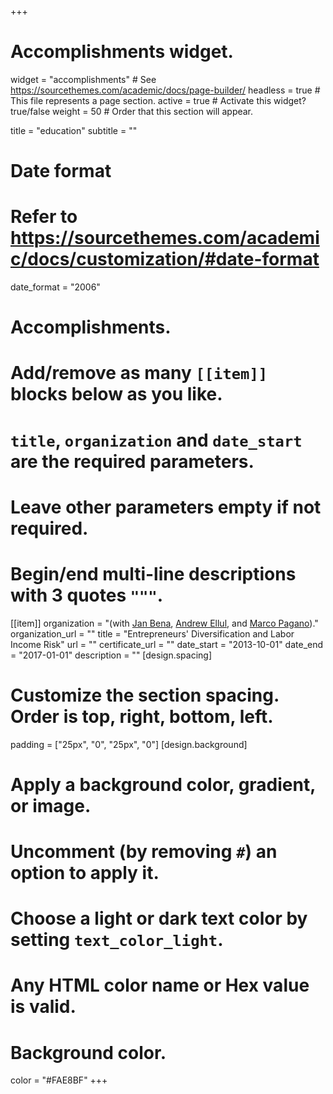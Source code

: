 +++
# Accomplishments widget.
widget = "accomplishments"  # See https://sourcethemes.com/academic/docs/page-builder/
headless = true  # This file represents a page section.
active = true  # Activate this widget? true/false
weight = 50  # Order that this section will appear.

title = "education"
subtitle = ""

# Date format
#   Refer to https://sourcethemes.com/academic/docs/customization/#date-format
date_format = "2006"

# Accomplishments.
#   Add/remove as many `[[item]]` blocks below as you like.
#   `title`, `organization` and `date_start` are the required parameters.
#   Leave other parameters empty if not required.
#   Begin/end multi-line descriptions with 3 quotes `"""`.

[[item]]
  organization = "(with [Jan Bena](https://www.janbena.com), [Andrew Ellul](https://sites.google.com/view/andrewellul/home/), and [Marco Pagano](https://sites.google.com/view/marcopagano))."
  organization_url = ""
  title = "Entrepreneurs' Diversification and Labor Income Risk"
  url = ""
  certificate_url = ""
  date_start = "2013-10-01"
  date_end = "2017-01-01"
  description = ""
[design.spacing]
  # Customize the section spacing. Order is top, right, bottom, left.
  padding = ["25px", "0", "25px", "0"]
[design.background]
  # Apply a background color, gradient, or image.
  #   Uncomment (by removing `#`) an option to apply it.
  #   Choose a light or dark text color by setting `text_color_light`.
  #   Any HTML color name or Hex value is valid.
  
  # Background color.
   color = "#FAE8BF"
+++
